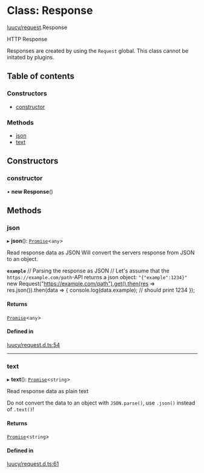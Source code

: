 # Class: Response

[luucy/request](../modules/luucy_request.md).Response

HTTP Response

Responses are created by using the `Request` global.
This class cannot be initated by plugins.

## Table of contents

### Constructors

- [constructor](luucy_request.Response.md#constructor)

### Methods

- [json](luucy_request.Response.md#json)
- [text](luucy_request.Response.md#text)

## Constructors

### constructor

• **new Response**()

## Methods

### json

▸ **json**(): [`Promise`](../interfaces/globals_promise.Promise.md)<`any`\>

Read response data as JSON
Will convert the servers response from JSON to an object.

**`example`**
//  Parsing the response as JSON
// Let's assume that the `https://example.com/path`-API returns a json object: `"{"example":1234}"`
new Request("https://example.com/path").get().then(res => res.json()).then(data => {
    console.log(data.example); // should print 1234
});

#### Returns

[`Promise`](../interfaces/globals_promise.Promise.md)<`any`\>

#### Defined in

[luucy/request.d.ts:54](https://github.com/luucyadmin/luucy-types/blob/5fee54b/luucy/request.d.ts#L54)

___

### text

▸ **text**(): [`Promise`](../interfaces/globals_promise.Promise.md)<`string`\>

Read response data as plain text

Do not convert the data to an object with `JSON.parse()`, use `.json()` instead of `.text()`!

#### Returns

[`Promise`](../interfaces/globals_promise.Promise.md)<`string`\>

#### Defined in

[luucy/request.d.ts:61](https://github.com/luucyadmin/luucy-types/blob/5fee54b/luucy/request.d.ts#L61)
